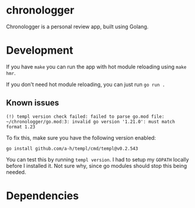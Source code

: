 # chronologger

Chronologger is a personal review app, built using Golang.

# Development

If you have `make` you can run the app with hot module reloading using `make hmr`.

If you don't need hot module reloading, you can just run `go run .`

## Known issues

```
(!) templ version check failed: failed to parse go.mod file: ~/chronologger/go.mod:3: invalid go version '1.21.0': must match format 1.23
```
To fix this, make sure you have the following version enabled:
```
go install github.com/a-h/templ/cmd/templ@v0.2.543
```
You can test this by running `templ version`. I had to setup my `GOPATH` locally before I installed it. Not sure why, since go modules should stop this being needed.

# Dependencies

